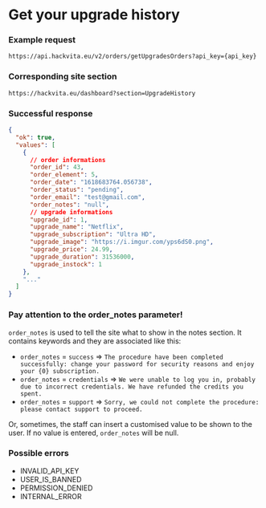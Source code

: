 # Get your upgrade history

### Example request

`https://api.hackvita.eu/v2/orders/getUpgradesOrders?api_key={api_key}`

### Corresponding site section

`https://hackvita.eu/dashboard?section=UpgradeHistory`

### Successful response

```json
{
  "ok": true,
  "values": [
    {
      // order informations
      "order_id": 43,
      "order_element": 5,
      "order_date": "1618683764.056738",
      "order_status": "pending",
      "order_email": "test@gmail.com",
      "order_notes": "null",
      // upgrade informations
      "upgrade_id": 1,
      "upgrade_name": "Netflix",
      "upgrade_subscription": "Ultra HD",
      "upgrade_image": "https://i.imgur.com/yps6dS0.png",
      "upgrade_price": 24.99,
      "upgrade_duration": 31536000,
      "upgrade_instock": 1
    },
    "..."
  ]
}
```

### Pay attention to the order_notes parameter!

`order_notes` is used to tell the site what to show in the notes section. It contains keywords and they are associated like this:
* `order_notes` = `success` => `The procedure have been completed successfully: change your password for security reasons and enjoy your {0} subscription.`
* `order_notes` = `credentials` => `We were unable to log you in, probably due to incorrect credentials. We have refunded the credits you spent.`
* `order_notes` = `support` => `Sorry, we could not complete the procedure: please contact support to proceed.`

Or, sometimes, the staff can insert a customised value to be shown to the user. If no value is entered, `order_notes` will be null.

### Possible errors

* INVALID_API_KEY
* USER_IS_BANNED
* PERMISSION_DENIED
* INTERNAL_ERROR